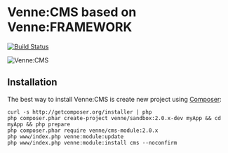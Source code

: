 Venne:CMS based on Venne:FRAMEWORK
==================================

[![Build Status](https://secure.travis-ci.org/Venne/cms-module.png)](http://travis-ci.org/Venne/cms-module)

![Venne:CMS](http://sphotos-e.ak.fbcdn.net/hphotos-ak-ash4/383535_488937831131218_1478109251_n.jpg)


Installation
------------

The best way to install Venne:CMS is create new project using
[Composer](http://doc.nette.org/composer):

	curl -s http://getcomposer.org/installer | php
	php composer.phar create-project venne/sandbox:2.0.x-dev myApp && cd myApp && php prepare
	php composer.phar require venne/cms-module:2.0.x
	php www/index.php venne:module:update
	php www/index.php venne:module:install cms --noconfirm
